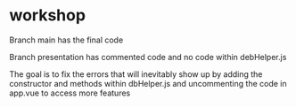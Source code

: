 # workshop
Branch main has the final code

Branch presentation has commented code and no code within debHelper.js

The goal is to fix the errors that will inevitably show up
by adding the constructor and methods within dbHelper.js
and uncommenting the code in app.vue to access more features 
